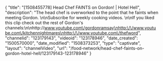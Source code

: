{
    "title": "[1508455778] Head Chef FAINTS on Gordon! | Hotel Hell",
    "description": "The head chef is overworked to the point that he faints when meeting Gordon. \n\nSubscribe for weekly cooking videos. \n\nIf you liked this clip check out the rest of Gordon's channels:\n\nhttp:\/\/www.youtube.com\/gordonramsay\nhttp:\/\/www.youtube.com\/kitchennightmares\nhttp:\/\/www.youtube.com\/thefword",
    "channelid": "123179143",
    "videoid": "123178946",
    "date_created": "1500570000",
    "date_modified": "1508373253",
    "type": "captivate",
    "layout": "channelVideo",
    "url": "\/food-network\/head-chef-faints-on-gordon-hotel-hell\/123179143-123178946"
}